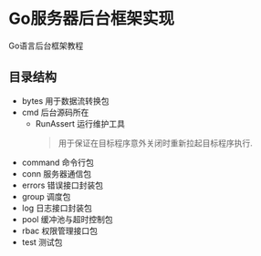# Go服务器后台框架实现
Go语言后台框架教程
## 目录结构
 * bytes 用于数据流转换包
 * cmd   后台源码所在  
    * RunAssert 运行维护工具
        > 用于保证在目标程序意外关闭时重新拉起目标程序执行.
 * command 命令行包
 * conn 服务器通信包
 * errors 错误接口封装包
 * group 调度包
 * log 日志接口封装包
 * pool 缓冲池与超时控制包
 * rbac 权限管理接口包
 * test 测试包
 

